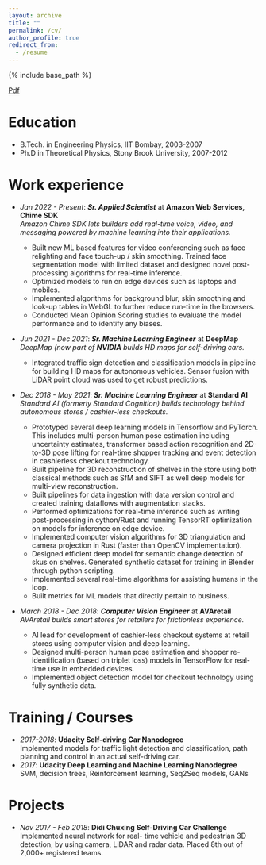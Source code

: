 ```yaml
---
layout: archive
title: ""
permalink: /cv/
author_profile: true
redirect_from:
  - /resume
---
```


{% include base_path %}

[Pdf](preritj.github.io/files/prerit.pdf)

Education
======
* B.Tech. in Engineering Physics, IIT Bombay, 2003-2007
* Ph.D in Theoretical Physics, Stony Brook University, 2007-2012

Work experience
======
* *Jan 2022 - Present*: ***Sr. Applied Scientist*** at **Amazon Web Services, Chime SDK**    
    *Amazon Chime SDK lets builders add real-time voice, video, and messaging powered by machine learning into their applications.*
   * Built new ML based features for video conferencing such as face relighting and face touch-up / skin smoothing. Trained face segmentation model with limited dataset and designed novel post-processing algorithms for real-time inference.
   * Optimized models to run on edge devices such as laptops and mobiles.
   * Implemented algorithms for background blur, skin smoothing and look-up tables in WebGL to further reduce run-time in the browsers.
   * Conducted Mean Opinion Scoring studies to evaluate the model performance and to identify any biases.

* *Jun 2021 - Dec 2021*: ***Sr. Machine Learning Engineer*** at **DeepMap**    
    *DeepMap (now part of **NVIDIA** builds HD maps for self-driving cars.*
   * Integrated traffic sign detection and classification models in pipeline for building HD maps for autonomous vehicles. Sensor fusion with LiDAR point cloud was used to get robust predictions.

* *Dec 2018 - May 2021*: ***Sr. Machine Learning Engineer*** at **Standard AI**    
    *Standard AI (formerly Standard Cognition) builds technology behind autonomous stores / cashier-less checkouts.*
    * Prototyped several deep learning models in Tensorflow and PyTorch. This includes multi-person human pose estimation including uncertainty estimates, transformer based action recognition and 2D-to-3D pose lifting for real-time shopper tracking and event detection in cashierless checkout technology.
    * Built pipeline for 3D reconstruction of shelves in the store using both classical methods such as SfM and SIFT as well deep models for multi-view reconstruction.
    * Built pipelines for data ingestion with data version control and created training dataflows with augmentation stacks.
    * Performed optimizations for real-time inference such as writing post-processing in cython/Rust and running TensorRT optimization on models for inference on edge device.
    * Implemented computer vision algorithms for 3D triangulation and camera projection in Rust (faster than OpenCV implementation).
    * Designed efficient deep model for semantic change detection of skus on shelves. Generated synthetic dataset for training in Blender through python scripting.
    * Implemented several real-time algorithms for assisting humans in the loop.
    * Built metrics for ML models that directly pertain to business.

* *March 2018 - Dec 2018*: ***Computer Vision Engineer*** at **AVAretail**    
    *AVAretail builds smart stores for retailers for frictionless experience.*
    * AI lead for development of cashier-less checkout systems at retail stores using computer vision and deep learning.
    * Designed multi-person human pose estimation and shopper re-identification (based on triplet loss) models in TensorFlow for real-time use in embedded devices.
    * Implemented object detection model for checkout technology using fully synthetic data.
    
    
Training / Courses
======
* *2017-2018*: **Udacity Self-driving Car Nanodegree**  
  Implemented models for traffic light detection and classification, path planning and control in an actual self-driving car.
* *2017*: **Udacity Deep Learning and Machine Learning Nanodegree**  
  SVM, decision trees, Reinforcement learning, Seq2Seq models, GANs 
    
  
Projects
======
* *Nov 2017 - Feb 2018*: **Didi Chuxing Self-Driving Car Challenge**  
  Implemented neural network for real- time vehicle and pedestrian 3D detection, by using camera, LiDAR and radar data. Placed 8th out of 2,000+ registered teams.  
